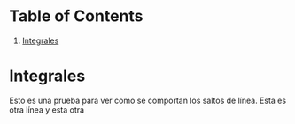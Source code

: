 
# Table of Contents

1.  [Integrales](#org7690d33)



<a id="org7690d33"></a>

# Integrales

Esto es una prueba para ver como se comportan los saltos de línea.
Esta es otra línea
y esta otra

